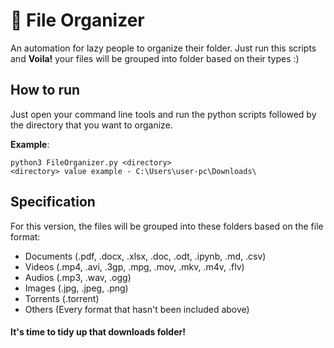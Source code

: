 # :open_file_folder: File Organizer
An automation for lazy people to organize their folder. Just run this scripts and **Voila!** your files will be grouped into folder based on their types :)

## How to run
Just open your command line tools and run the python scripts followed by the directory that you want to organize.

**Example**:
    
    python3 FileOrganizer.py <directory>
    <directory> value example - C:\Users\user-pc\Downloads\

## Specification
For this version, the files will be grouped into these folders based on the file format:

* Documents (.pdf, .docx, .xlsx, .doc, .odt, .ipynb, .md, .csv)
* Videos (.mp4, .avi, .3gp, .mpg, .mov, .mkv, .m4v, .flv)
* Audios (.mp3, .wav, .ogg)
* Images (.jpg, .jpeg, .png)
* Torrents (.torrent)
* Others (Every format that hasn't been included above)

#### It's time to tidy up that downloads folder!
